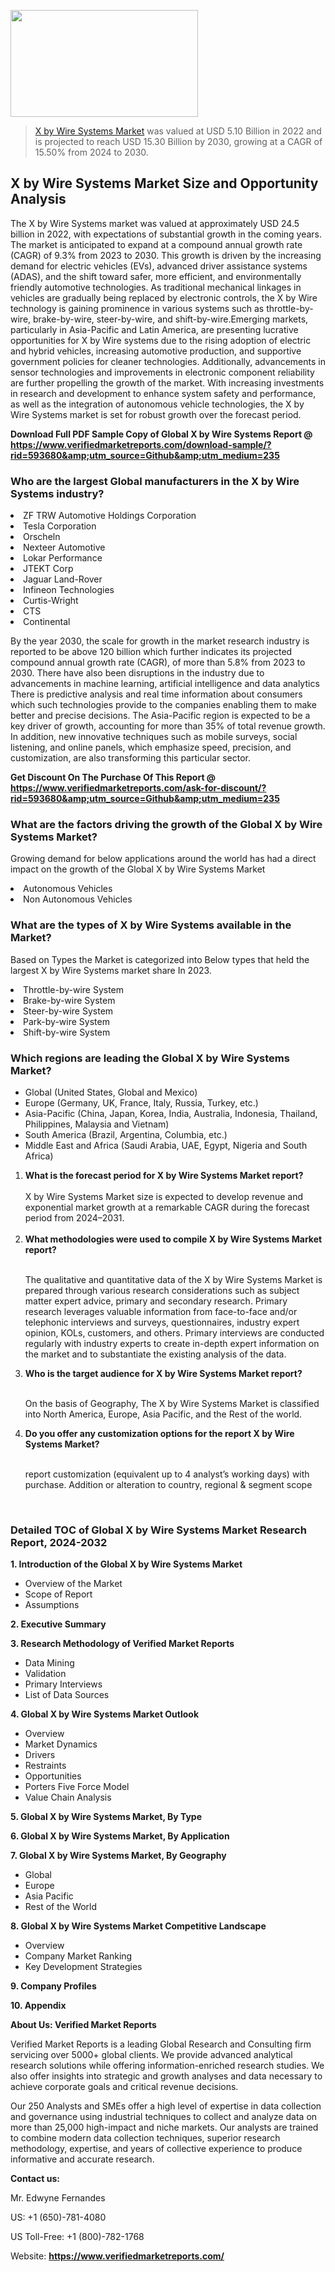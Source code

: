 <img src="https://ffe5etoiles.com/wp-content/uploads/2024/12/MST1-300x171.png" alt="" width="300" height="171" class="alignnone size-medium wp-image-20088" /><blockquote><p><p><a href="https://www.verifiedmarketreports.com/download-sample/?rid=593680&utm_source=Github&utm_medium=235" target="_blank">X by Wire Systems Market</a> was valued at USD 5.10 Billion in 2022 and is projected to reach USD 15.30 Billion by 2030, growing at a CAGR of 15.50% from 2024 to 2030.</p></blockquote><p><h2>X by Wire Systems Market Size and Opportunity Analysis</h2>The X by Wire Systems market was valued at approximately USD 24.5 billion in 2022, with expectations of substantial growth in the coming years. The market is anticipated to expand at a compound annual growth rate (CAGR) of 9.3% from 2023 to 2030. This growth is driven by the increasing demand for electric vehicles (EVs), advanced driver assistance systems (ADAS), and the shift toward safer, more efficient, and environmentally friendly automotive technologies. As traditional mechanical linkages in vehicles are gradually being replaced by electronic controls, the X by Wire technology is gaining prominence in various systems such as throttle-by-wire, brake-by-wire, steer-by-wire, and shift-by-wire.Emerging markets, particularly in Asia-Pacific and Latin America, are presenting lucrative opportunities for X by Wire systems due to the rising adoption of electric and hybrid vehicles, increasing automotive production, and supportive government policies for cleaner technologies. Additionally, advancements in sensor technologies and improvements in electronic component reliability are further propelling the growth of the market. With increasing investments in research and development to enhance system safety and performance, as well as the integration of autonomous vehicle technologies, the X by Wire Systems market is set for robust growth over the forecast period.</p><p class=""><strong>Download Full PDF Sample Copy of Global X by Wire Systems Report @ <a href="https://www.verifiedmarketreports.com/download-sample/?rid=593680&amp;utm_source=Github&amp;utm_medium=235" target="_blank">https://www.verifiedmarketreports.com/download-sample/?rid=593680&amp;utm_source=Github&amp;utm_medium=235</a></strong></p><h3 id="" class="">Who are the largest Global manufacturers in the X by Wire Systems industry?</h3><p><li>ZF TRW Automotive Holdings Corporation</li><li> Tesla Corporation</li><li> Orscheln</li><li> Nexteer Automotive</li><li> Lokar Performance</li><li> JTEKT Corp</li><li> Jaguar Land-Rover</li><li> Infineon Technologies</li><li> Curtis-Wright</li><li> CTS</li><li> Continental</li></p><div class=""><div class="" dir="" data-message-author-role="" data-message-id="" data-message-model-slug=""><div class=""><div class=""><div class=""><div class="" dir="" data-message-author-role="" data-message-id="" data-message-model-slug=""><div class=""><div class=""><p>By the year 2030, the scale for growth in the market research industry is reported to be above 120 billion which further indicates its projected compound annual growth rate (CAGR), of more than 5.8% from 2023 to 2030. There have also been disruptions in the industry due to advancements in machine learning, artificial intelligence and data analytics There is predictive analysis and real time information about consumers which such technologies provide to the companies enabling them to make better and precise decisions. The Asia-Pacific region is expected to be a key driver of growth, accounting for more than 35% of total revenue growth. In addition, new innovative techniques such as mobile surveys, social listening, and online panels, which emphasize speed, precision, and customization, are also transforming this particular sector.</p><p><strong>Get Discount On The Purchase Of This Report @&nbsp; <a href="https://www.verifiedmarketreports.com/ask-for-discount/?rid=593680&amp;utm_source=Github&amp;utm_medium=235" target="_blank">https://www.verifiedmarketreports.com/ask-for-discount/?rid=593680&amp;utm_source=Github&amp;utm_medium=235</a></strong></p></div></div></div></div></div></div></div></div><h3 id="" class="">What are the factors driving the growth of the Global X by Wire Systems Market?</h3><p id="" class="">Growing demand for below applications around the world has had a direct impact on the growth of the Global X by Wire Systems Market</p><p id="" class=""><li>Autonomous Vehicles</li><li> Non Autonomous Vehicles</li></p><h3 id="" class="">What are the types of X by Wire Systems available in the Market?</h3><p id="" class="">Based on Types the Market is categorized into Below types that held the largest X by Wire Systems market share In 2023.</p><p id="" class=""><li>Throttle-by-wire System</li><li> Brake-by-wire System</li><li> Steer-by-wire System</li><li> Park-by-wire System</li><li> Shift-by-wire System</li></p><h3 id="" class="">Which regions are leading the Global X by Wire Systems Market?</h3><ul><li>Global (United States, Global and Mexico)</li><li>Europe (Germany, UK, France, Italy, Russia, Turkey, etc.)</li><li>Asia-Pacific (China, Japan, Korea, India, Australia, Indonesia, Thailand, Philippines, Malaysia and Vietnam)</li><li>South America (Brazil, Argentina, Columbia, etc.)</li><li>Middle East and Africa (Saudi Arabia, UAE, Egypt, Nigeria and South Africa)</li></ul><p><ol><li><strong>What is the forecast period for X by Wire Systems Market report?<br /></strong><br /><span data-sheets-root="1" data-sheets-value="{&quot;1&quot;:2,&quot;2&quot;:&quot;XXXX size is expected to develop revenue and exponential market growth at a remarkable CAGR during the forecast period from 2024&ndash;2030.&quot;}" data-sheets-userformat="{&quot;2&quot;:12674,&quot;4&quot;:{&quot;1&quot;:2,&quot;2&quot;:16776960},&quot;10&quot;:2,&quot;11&quot;:0,&quot;15&quot;:&quot;Arial&quot;,&quot;16&quot;:12}">X by Wire Systems Market size is expected to develop revenue and exponential market growth at a remarkable CAGR during the forecast period from 2024&ndash;2031.</span><br /><br /></li><li><strong>What methodologies were used to compile X by Wire Systems Market report?<br /><br /></strong><p>The qualitative and quantitative data of the&nbsp;X by Wire Systems Market is prepared through various research considerations such as subject matter expert advice, primary and secondary research. Primary research leverages valuable information from face-to-face and/or telephonic interviews and surveys, questionnaires, industry expert opinion, KOLs, customers, and others. Primary interviews are conducted regularly with industry experts to create in-depth expert information on the market and to substantiate the existing analysis of the data.&nbsp;</p></li><li><strong>Who is the target audience for X by Wire Systems Market report?<br /><br /></strong><p>On the basis of Geography, The&nbsp;X by Wire Systems Market is classified into North America, Europe, Asia Pacific, and the Rest of the world.</p></li><li><strong>Do you offer any customization options for the report X by Wire Systems Market?<br /><br /></strong><p>report customization (equivalent up to 4 analyst&rsquo;s working days) with purchase. Addition or alteration to country, regional &amp; segment scope</p><p>&nbsp;</p></li></ol></p><h3 id="" class="">Detailed TOC of Global X by Wire Systems Market Research Report, 2024-2032</h3><p id="" class=""><strong>1. Introduction of the Global X by Wire Systems Market</strong></p><ul><li>Overview of the Market</li><li>Scope of Report</li><li>Assumptions</li></ul><p id="" class=""><strong>2. Executive Summary</strong></p><p id="" class=""><strong>3. Research Methodology of&nbsp;Verified Market Reports</strong></p><ul><li>Data Mining</li><li>Validation</li><li>Primary Interviews</li><li>List of Data Sources</li></ul><p id="" class=""><strong>4. Global X by Wire Systems Market Outlook</strong></p><ul><li>Overview</li><li>Market Dynamics</li><li>Drivers</li><li>Restraints</li><li>Opportunities</li><li>Porters Five Force Model</li><li>Value Chain Analysis</li></ul><p id="" class=""><strong>5. Global X by Wire Systems Market, By&nbsp;Type</strong></p><p id="" class=""><strong>6. Global X by Wire Systems Market, By Application</strong></p><p id="" class=""><strong>7. Global X by Wire Systems Market, By Geography</strong></p><ul><li>Global</li><li>Europe</li><li>Asia Pacific</li><li>Rest of the World</li></ul><p id="" class=""><strong>8. Global X by Wire Systems Market Competitive Landscape</strong></p><ul><li>Overview</li><li>Company Market Ranking</li><li>Key Development Strategies</li></ul><p id="" class=""><strong>9. Company Profiles</strong></p><p id="" class=""><strong>10. Appendix</strong></p><p id="" class=""><strong>About Us: Verified Market Reports</strong></p><p id="" class="">Verified Market Reports is a leading Global Research and Consulting firm servicing over 5000+ global clients. We provide advanced analytical research solutions while offering information-enriched research studies. We also offer insights into strategic and growth analyses and data necessary to achieve corporate goals and critical revenue decisions.</p><p id="" class="">Our 250 Analysts and SMEs offer a high level of expertise in data collection and governance using industrial techniques to collect and analyze data on more than 25,000 high-impact and niche markets. Our analysts are trained to combine modern data collection techniques, superior research methodology, expertise, and years of collective experience to produce informative and accurate research.</p><p id="" class=""><strong>Contact us:</strong></p><p id="" class="">Mr. Edwyne Fernandes</p><p id="" class="">US: +1 (650)-781-4080</p><p id="" class="">US Toll-Free: +1 (800)-782-1768</p><p id="" class="">Website: <a target="" data-test-app-aware-link=""><strong>https://www.verifiedmarketreports.com/</strong></a></p>
